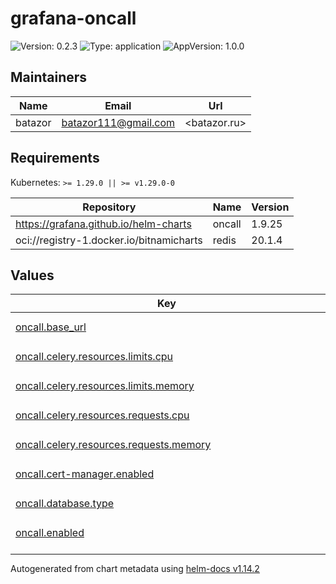 # grafana-oncall

![Version: 0.2.3](https://img.shields.io/badge/Version-0.2.3-informational?style=flat-square) ![Type: application](https://img.shields.io/badge/Type-application-informational?style=flat-square) ![AppVersion: 1.0.0](https://img.shields.io/badge/AppVersion-1.0.0-informational?style=flat-square)

## Maintainers

| Name | Email | Url |
| ---- | ------ | --- |
| batazor | <batazor111@gmail.com> | <batazor.ru> |

## Requirements

Kubernetes: `>= 1.29.0 || >= v1.29.0-0`

| Repository | Name | Version |
|------------|------|---------|
| https://grafana.github.io/helm-charts | oncall | 1.9.25 |
| oci://registry-1.docker.io/bitnamicharts | redis | 20.1.4 |

## Values

<table height="400px" >
	<thead>
		<th>Key</th>
		<th>Type</th>
		<th>Default</th>
		<th>Description</th>
	</thead>
	<tbody>
		<tr>
			<td id="oncall--base_url"><a href="./values.yaml#L8">oncall.base_url</a></td>
			<td>
string
</td>
			<td>
				<div style="max-width: 300px;">
<pre lang="json">
"grafana.shortlink.best"
</pre>
</div>
			</td>
			<td></td>
		</tr>
		<tr>
			<td id="oncall--celery--resources--limits--cpu"><a href="./values.yaml#L37">oncall.celery.resources.limits.cpu</a></td>
			<td>
string
</td>
			<td>
				<div style="max-width: 300px;">
<pre lang="json">
"200m"
</pre>
</div>
			</td>
			<td></td>
		</tr>
		<tr>
			<td id="oncall--celery--resources--limits--memory"><a href="./values.yaml#L38">oncall.celery.resources.limits.memory</a></td>
			<td>
string
</td>
			<td>
				<div style="max-width: 300px;">
<pre lang="json">
"512Mi"
</pre>
</div>
			</td>
			<td></td>
		</tr>
		<tr>
			<td id="oncall--celery--resources--requests--cpu"><a href="./values.yaml#L40">oncall.celery.resources.requests.cpu</a></td>
			<td>
string
</td>
			<td>
				<div style="max-width: 300px;">
<pre lang="json">
"15m"
</pre>
</div>
			</td>
			<td></td>
		</tr>
		<tr>
			<td id="oncall--celery--resources--requests--memory"><a href="./values.yaml#L41">oncall.celery.resources.requests.memory</a></td>
			<td>
string
</td>
			<td>
				<div style="max-width: 300px;">
<pre lang="json">
"50Mi"
</pre>
</div>
			</td>
			<td></td>
		</tr>
		<tr>
			<td id="oncall--cert-manager--enabled"><a href="./values.yaml#L64">oncall.cert-manager.enabled</a></td>
			<td>
bool
</td>
			<td>
				<div style="max-width: 300px;">
<pre lang="json">
false
</pre>
</div>
			</td>
			<td></td>
		</tr>
		<tr>
			<td id="oncall--database--type"><a href="./values.yaml#L67">oncall.database.type</a></td>
			<td>
string
</td>
			<td>
				<div style="max-width: 300px;">
<pre lang="json">
"postgresql"
</pre>
</div>
			</td>
			<td></td>
		</tr>
		<tr>
			<td id="oncall--enabled"><a href="./values.yaml#L6">oncall.enabled</a></td>
			<td>
bool
</td>
			<td>
				<div style="max-width: 300px;">
<pre lang="json">
true
</pre>
</div>
			</td>
			<td></td>
		</tr>
		<tr>
			<td id="oncall--engine--resources--limits--cpu"><a href="./values.yaml#L13">oncall.engine.resources.limits.cpu</a></td>
			<td>
string
</td>
			<td>
				<div style="max-width: 300px;">
<pre lang="json">
"1000m"
</pre>
</div>
			</td>
			<td></td>
		</tr>
		<tr>
			<td id="oncall--engine--resources--limits--memory"><a href="./values.yaml#L14">oncall.engine.resources.limits.memory</a></td>
			<td>
string
</td>
			<td>
				<div style="max-width: 300px;">
<pre lang="json">
"512Mi"
</pre>
</div>
			</td>
			<td></td>
		</tr>
		<tr>
			<td id="oncall--engine--resources--requests--cpu"><a href="./values.yaml#L16">oncall.engine.resources.requests.cpu</a></td>
			<td>
string
</td>
			<td>
				<div style="max-width: 300px;">
<pre lang="json">
"150m"
</pre>
</div>
			</td>
			<td></td>
		</tr>
		<tr>
			<td id="oncall--engine--resources--requests--memory"><a href="./values.yaml#L17">oncall.engine.resources.requests.memory</a></td>
			<td>
string
</td>
			<td>
				<div style="max-width: 300px;">
<pre lang="json">
"128Mi"
</pre>
</div>
			</td>
			<td></td>
		</tr>
		<tr>
			<td id="oncall--externalGrafana--url"><a href="./values.yaml#L109">oncall.externalGrafana.url</a></td>
			<td>
string
</td>
			<td>
				<div style="max-width: 300px;">
<pre lang="json">
"https://grafana.shortlink.best"
</pre>
</div>
			</td>
			<td></td>
		</tr>
		<tr>
			<td id="oncall--externalPostgresql--db_name"><a href="./values.yaml#L75">oncall.externalPostgresql.db_name</a></td>
			<td>
string
</td>
			<td>
				<div style="max-width: 300px;">
<pre lang="json">
"oncall"
</pre>
</div>
			</td>
			<td></td>
		</tr>
		<tr>
			<td id="oncall--externalPostgresql--existingSecret"><a href="./values.yaml#L79">oncall.externalPostgresql.existingSecret</a></td>
			<td>
string
</td>
			<td>
				<div style="max-width: 300px;">
<pre lang="json">
"oncall-postgres-pguser-oncall"
</pre>
</div>
			</td>
			<td></td>
		</tr>
		<tr>
			<td id="oncall--externalPostgresql--host"><a href="./values.yaml#L73">oncall.externalPostgresql.host</a></td>
			<td>
string
</td>
			<td>
				<div style="max-width: 300px;">
<pre lang="json">
"oncall-postgres-ha.grafana-oncall"
</pre>
</div>
			</td>
			<td></td>
		</tr>
		<tr>
			<td id="oncall--externalPostgresql--password"><a href="./values.yaml#L77">oncall.externalPostgresql.password</a></td>
			<td>
string
</td>
			<td>
				<div style="max-width: 300px;">
<pre lang="json">
null
</pre>
</div>
			</td>
			<td></td>
		</tr>
		<tr>
			<td id="oncall--externalPostgresql--passwordKey"><a href="./values.yaml#L81">oncall.externalPostgresql.passwordKey</a></td>
			<td>
string
</td>
			<td>
				<div style="max-width: 300px;">
<pre lang="json">
"password"
</pre>
</div>
			</td>
			<td></td>
		</tr>
		<tr>
			<td id="oncall--externalPostgresql--port"><a href="./values.yaml#L74">oncall.externalPostgresql.port</a></td>
			<td>
int
</td>
			<td>
				<div style="max-width: 300px;">
<pre lang="json">
5432
</pre>
</div>
			</td>
			<td></td>
		</tr>
		<tr>
			<td id="oncall--externalPostgresql--user"><a href="./values.yaml#L76">oncall.externalPostgresql.user</a></td>
			<td>
string
</td>
			<td>
				<div style="max-width: 300px;">
<pre lang="json">
"oncall"
</pre>
</div>
			</td>
			<td></td>
		</tr>
		<tr>
			<td id="oncall--externalRabbitmq--existingSecret"><a href="./values.yaml#L93">oncall.externalRabbitmq.existingSecret</a></td>
			<td>
string
</td>
			<td>
				<div style="max-width: 300px;">
<pre lang="json">
"grafana-rabbitmq-default-user"
</pre>
</div>
			</td>
			<td></td>
		</tr>
		<tr>
			<td id="oncall--externalRabbitmq--host"><a href="./values.yaml#L90">oncall.externalRabbitmq.host</a></td>
			<td>
string
</td>
			<td>
				<div style="max-width: 300px;">
<pre lang="json">
"rabbitmq.grafana"
</pre>
</div>
			</td>
			<td></td>
		</tr>
		<tr>
			<td id="oncall--externalRabbitmq--passwordKey"><a href="./values.yaml#L94">oncall.externalRabbitmq.passwordKey</a></td>
			<td>
string
</td>
			<td>
				<div style="max-width: 300px;">
<pre lang="json">
"password"
</pre>
</div>
			</td>
			<td></td>
		</tr>
		<tr>
			<td id="oncall--externalRabbitmq--port"><a href="./values.yaml#L91">oncall.externalRabbitmq.port</a></td>
			<td>
int
</td>
			<td>
				<div style="max-width: 300px;">
<pre lang="json">
5672
</pre>
</div>
			</td>
			<td></td>
		</tr>
		<tr>
			<td id="oncall--externalRabbitmq--usernameKey"><a href="./values.yaml#L95">oncall.externalRabbitmq.usernameKey</a></td>
			<td>
string
</td>
			<td>
				<div style="max-width: 300px;">
<pre lang="json">
"username"
</pre>
</div>
			</td>
			<td></td>
		</tr>
		<tr>
			<td id="oncall--externalRedis--existingSecret"><a href="./values.yaml#L102">oncall.externalRedis.existingSecret</a></td>
			<td>
string
</td>
			<td>
				<div style="max-width: 300px;">
<pre lang="json">
"redis"
</pre>
</div>
			</td>
			<td></td>
		</tr>
		<tr>
			<td id="oncall--externalRedis--host"><a href="./values.yaml#L101">oncall.externalRedis.host</a></td>
			<td>
string
</td>
			<td>
				<div style="max-width: 300px;">
<pre lang="json">
"redis-master.grafana-oncall"
</pre>
</div>
			</td>
			<td></td>
		</tr>
		<tr>
			<td id="oncall--externalRedis--passwordKey"><a href="./values.yaml#L103">oncall.externalRedis.passwordKey</a></td>
			<td>
string
</td>
			<td>
				<div style="max-width: 300px;">
<pre lang="json">
"redis-password"
</pre>
</div>
			</td>
			<td></td>
		</tr>
		<tr>
			<td id="oncall--grafana--enabled"><a href="./values.yaml#L106">oncall.grafana.enabled</a></td>
			<td>
bool
</td>
			<td>
				<div style="max-width: 300px;">
<pre lang="json">
false
</pre>
</div>
			</td>
			<td></td>
		</tr>
		<tr>
			<td id="oncall--ingress-nginx--enabled"><a href="./values.yaml#L61">oncall.ingress-nginx.enabled</a></td>
			<td>
bool
</td>
			<td>
				<div style="max-width: 300px;">
<pre lang="json">
false
</pre>
</div>
			</td>
			<td></td>
		</tr>
		<tr>
			<td id="oncall--ingress--annotations--"cert-manager--io/cluster-issuer""><a href="./values.yaml#L47">oncall.ingress.annotations."cert-manager.io/cluster-issuer"</a></td>
			<td>
string
</td>
			<td>
				<div style="max-width: 300px;">
<pre lang="json">
"cert-manager-production"
</pre>
</div>
			</td>
			<td></td>
		</tr>
		<tr>
			<td id="oncall--ingress--annotations--"nginx--ingress--kubernetes--io/enable-opentelemetry""><a href="./values.yaml#L49">oncall.ingress.annotations."nginx.ingress.kubernetes.io/enable-opentelemetry"</a></td>
			<td>
string
</td>
			<td>
				<div style="max-width: 300px;">
<pre lang="json">
"true"
</pre>
</div>
			</td>
			<td></td>
		</tr>
		<tr>
			<td id="oncall--ingress--annotations--"nginx--ingress--kubernetes--io/enable-owasp-core-rules""><a href="./values.yaml#L48">oncall.ingress.annotations."nginx.ingress.kubernetes.io/enable-owasp-core-rules"</a></td>
			<td>
string
</td>
			<td>
				<div style="max-width: 300px;">
<pre lang="json">
"true"
</pre>
</div>
			</td>
			<td></td>
		</tr>
		<tr>
			<td id="oncall--ingress--enabled"><a href="./values.yaml#L44">oncall.ingress.enabled</a></td>
			<td>
bool
</td>
			<td>
				<div style="max-width: 300px;">
<pre lang="json">
false
</pre>
</div>
			</td>
			<td></td>
		</tr>
		<tr>
			<td id="oncall--ingress--extraPaths[0]--backend--service--name"><a href="./values.yaml#L56">oncall.ingress.extraPaths[0].backend.service.name</a></td>
			<td>
string
</td>
			<td>
				<div style="max-width: 300px;">
<pre lang="json">
"ssl-redirect"
</pre>
</div>
			</td>
			<td></td>
		</tr>
		<tr>
			<td id="oncall--ingress--extraPaths[0]--backend--service--port--name"><a href="./values.yaml#L58">oncall.ingress.extraPaths[0].backend.service.port.name</a></td>
			<td>
string
</td>
			<td>
				<div style="max-width: 300px;">
<pre lang="json">
"use-annotation"
</pre>
</div>
			</td>
			<td></td>
		</tr>
		<tr>
			<td id="oncall--ingress--extraPaths[0]--path"><a href="./values.yaml#L52">oncall.ingress.extraPaths[0].path</a></td>
			<td>
string
</td>
			<td>
				<div style="max-width: 300px;">
<pre lang="json">
"/*"
</pre>
</div>
			</td>
			<td></td>
		</tr>
		<tr>
			<td id="oncall--ingress--extraPaths[0]--pathType"><a href="./values.yaml#L53">oncall.ingress.extraPaths[0].pathType</a></td>
			<td>
string
</td>
			<td>
				<div style="max-width: 300px;">
<pre lang="json">
"Prefix"
</pre>
</div>
			</td>
			<td></td>
		</tr>
		<tr>
			<td id="oncall--mariadb--enabled"><a href="./values.yaml#L84">oncall.mariadb.enabled</a></td>
			<td>
bool
</td>
			<td>
				<div style="max-width: 300px;">
<pre lang="json">
false
</pre>
</div>
			</td>
			<td></td>
		</tr>
		<tr>
			<td id="oncall--migrate--annotations--"argocd--argoproj--io/hook""><a href="./values.yaml#L23">oncall.migrate.annotations."argocd.argoproj.io/hook"</a></td>
			<td>
string
</td>
			<td>
				<div style="max-width: 300px;">
<pre lang="json">
"Sync"
</pre>
</div>
			</td>
			<td></td>
		</tr>
		<tr>
			<td id="oncall--migrate--annotations--"argocd--argoproj--io/hook-delete-policy""><a href="./values.yaml#L24">oncall.migrate.annotations."argocd.argoproj.io/hook-delete-policy"</a></td>
			<td>
string
</td>
			<td>
				<div style="max-width: 300px;">
<pre lang="json">
"HookSucceeded"
</pre>
</div>
			</td>
			<td></td>
		</tr>
		<tr>
			<td id="oncall--migrate--enabled"><a href="./values.yaml#L20">oncall.migrate.enabled</a></td>
			<td>
bool
</td>
			<td>
				<div style="max-width: 300px;">
<pre lang="json">
true
</pre>
</div>
			</td>
			<td></td>
		</tr>
		<tr>
			<td id="oncall--migrate--resources--limits--cpu"><a href="./values.yaml#L28">oncall.migrate.resources.limits.cpu</a></td>
			<td>
string
</td>
			<td>
				<div style="max-width: 300px;">
<pre lang="json">
"2000m"
</pre>
</div>
			</td>
			<td></td>
		</tr>
		<tr>
			<td id="oncall--migrate--resources--limits--memory"><a href="./values.yaml#L29">oncall.migrate.resources.limits.memory</a></td>
			<td>
string
</td>
			<td>
				<div style="max-width: 300px;">
<pre lang="json">
"512Mi"
</pre>
</div>
			</td>
			<td></td>
		</tr>
		<tr>
			<td id="oncall--migrate--resources--requests--cpu"><a href="./values.yaml#L31">oncall.migrate.resources.requests.cpu</a></td>
			<td>
string
</td>
			<td>
				<div style="max-width: 300px;">
<pre lang="json">
"1000m"
</pre>
</div>
			</td>
			<td></td>
		</tr>
		<tr>
			<td id="oncall--migrate--resources--requests--memory"><a href="./values.yaml#L32">oncall.migrate.resources.requests.memory</a></td>
			<td>
string
</td>
			<td>
				<div style="max-width: 300px;">
<pre lang="json">
"128Mi"
</pre>
</div>
			</td>
			<td></td>
		</tr>
		<tr>
			<td id="oncall--oncall"><a href="./values.yaml#L111">oncall.oncall</a></td>
			<td>
object
</td>
			<td>
				<div style="max-width: 300px;">
<pre lang="json">
{}
</pre>
</div>
			</td>
			<td></td>
		</tr>
		<tr>
			<td id="oncall--postgresql--enabled"><a href="./values.yaml#L70">oncall.postgresql.enabled</a></td>
			<td>
bool
</td>
			<td>
				<div style="max-width: 300px;">
<pre lang="json">
false
</pre>
</div>
			</td>
			<td></td>
		</tr>
		<tr>
			<td id="oncall--rabbitmq--enabled"><a href="./values.yaml#L87">oncall.rabbitmq.enabled</a></td>
			<td>
bool
</td>
			<td>
				<div style="max-width: 300px;">
<pre lang="json">
false
</pre>
</div>
			</td>
			<td></td>
		</tr>
		<tr>
			<td id="oncall--redis--enabled"><a href="./values.yaml#L98">oncall.redis.enabled</a></td>
			<td>
bool
</td>
			<td>
				<div style="max-width: 300px;">
<pre lang="json">
false
</pre>
</div>
			</td>
			<td></td>
		</tr>
	</tbody>
</table>

----------------------------------------------
Autogenerated from chart metadata using [helm-docs v1.14.2](https://github.com/norwoodj/helm-docs/releases/v1.14.2)
